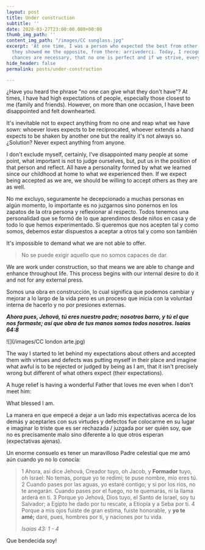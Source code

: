 ```yaml
---
layout: post
title: Under construction
subtitle: ''
date: 2020-03-27T23:00:00.000+00:00
thumb_img_path: ''
content_img_path: "/images/CC sunglass.jpg"
excerpt: 'At one time, I was a person who expected the best from other people until
  they showed me the opposite, from there: arrivederci. Today, I recognize that second
  chances are necessary, that no one is perfect and if we strive, everything can improve.'
hide_header: false
permalink: posts/under-construction

---
```

¿Have you heard the phrase "no one can give what they don't have"? At times, I have had high expectations of people, especially those closest to me (family and friends). However, on more than one occasion, I have been disappointed and felt downhearted.

It's inevitable not to expect anything from no one and reap what we have sown: whoever loves expects to be reciprocated, whoever extends a hand expects to be shaken by another one but the reality it's not always so. ¿Solution? Never expect anything from anyone.

I don't exclude myself, certainly, I've disappointed many people at some point, what important is not to judge ourselves, but, put us in the position of that person and reflect. All have a personality formed by what we learned since our childhood at home to what we experienced then. If we expect being accepted as we are, we should be willing to accept others as they are as well.  

No me excluyo, seguramente he decepcionado a muchas personas en algún momento, lo importante es no juzgarnos sino ponernos en los zapatos de la otra persona y reflexionar al respecto. Todos tenemos una personalidad que se formó de lo que aprendimos desde niños en casa y de todo lo que hemos experimentado. Si queremos que nos acepten tal y como somos, debemos estar dispuestos a aceptar a otros tal y como son también

It's impossible to demand what we are not able to offer.

> No se puede exigir aquello que no somos capaces de dar.

We are work under construction, so that means we are able to change and enhance throughout life. This process begins with our internal desire to do it and not for any external press.

Somos una obra en construcción, lo cual significa que podemos cambiar y mejorar a lo largo de la vida pero es un proceso que inicia con la voluntad interna de hacerlo y no por presiones externas.

**_Ahora pues, Jehová, tú eres nuestro padre; nosotros barro, y tú el que nos formaste; así que obra de tus manos somos todos nosotros. Isaías 64:8_**

![](/images/CC london arte.jpg)

The way I started to let behind my expectations about others and accepted them with virtues and defects was putting myself in their place and imagine what awful is to be rejected or judged by being as I am, that it isn't precisely wrong but different of what others expect (their expectations).

A huge relief is having a wonderful Father that loves me even when I don't meet him:

What blessed I am.

La manera en que empecé a dejar a un lado mis expectativas acerca de los demás y aceptarles con sus virtudes y defectos fue colocarme en su lugar e imaginar lo triste que es ser rechazada / juzgada por ser quién soy, que no es precisamente malo sino diferente a lo que otros esperan (expectativas ajenas).

Un enorme consuelo es tener un maravilloso Padre celestial que me amó aún cuando yo no lo conocía:

> 1 Ahora, así dice Jehová, Creador tuyo, oh Jacob, y **Formador** tuyo, oh Israel: No temas, porque yo te redimí; te puse nombre, mío eres tú. 2 Cuando pases por las aguas, yo estaré contigo; y si por los ríos, no te anegarán. Cuando pases por el fuego, no te quemarás, ni la llama arderá en ti. 3 Porque yo Jehová, Dios tuyo, el Santo de Israel, soy tu Salvador; a Egipto he dado por tu rescate, a Etiopía y a Seba por ti. 4 Porque a mis ojos fuiste de gran estima, fuiste honorable, y **yo te amé;** daré, pues, hombres por ti, y naciones por tu vida.
>
> _Isaías 43: 1 - 4_

Que bendecida soy!